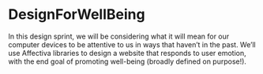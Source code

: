 # DesignForWellBeing
In this design sprint, we will be considering what it will mean for our computer devices to be attentive to us in ways that haven’t in the past. We’ll use Affectiva libraries to design a website that responds to user emotion, with the end goal of promoting well-being (broadly defined on purpose!).
